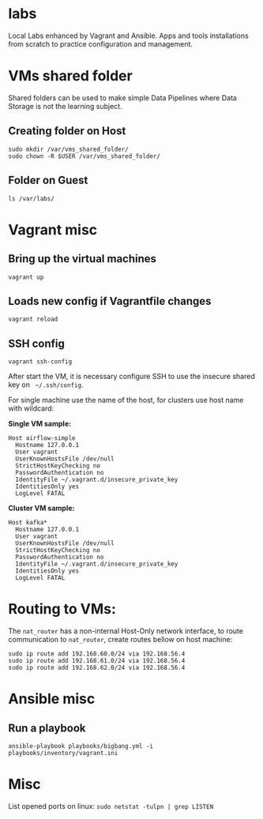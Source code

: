# labs
Local Labs enhanced by Vagrant and Ansible. Apps and tools installations from scratch to practice configuration and management.

# VMs shared folder

Shared folders can be used to make simple Data Pipelines where Data Storage is not the learning subject.

## Creating folder on Host
```
sudo mkdir /var/vms_shared_folder/
sudo chown -R $USER /var/vms_shared_folder/
```

## Folder on Guest
```
ls /var/labs/
```


# Vagrant misc

## Bring up the virtual machines
`vagrant up`

## Loads new config if Vagrantfile changes
`vagrant reload`

## SSH config
`vagrant ssh-config`

After start the VM, it is necessary configure SSH to use the insecure shared key on ` ~/.ssh/config`.

For single machine use the name of the host, for clusters use host name with wildcard:

**Single VM sample:**

```
Host airflow-simple
  Hostname 127.0.0.1
  User vagrant
  UserKnownHostsFile /dev/null
  StrictHostKeyChecking no
  PasswordAuthentication no
  IdentityFile ~/.vagrant.d/insecure_private_key
  IdentitiesOnly yes
  LogLevel FATAL
```

**Cluster VM sample:**
```
Host kafka*
  Hostname 127.0.0.1
  User vagrant
  UserKnownHostsFile /dev/null
  StrictHostKeyChecking no
  PasswordAuthentication no
  IdentityFile ~/.vagrant.d/insecure_private_key
  IdentitiesOnly yes
  LogLevel FATAL
```

# Routing to VMs:

The `nat_router` has a non-internal Host-Only network interface, to route communication to `nat_router`, create routes bellow on host machine:

```
sudo ip route add 192.168.60.0/24 via 192.168.56.4
sudo ip route add 192.168.61.0/24 via 192.168.56.4
sudo ip route add 192.168.62.0/24 via 192.168.56.4
```

# Ansible misc

## Run a playbook
`ansible-playbook playbooks/bigbang.yml -i playbooks/inventory/vagrant.ini`


# Misc
List opened ports on linux:
`sudo netstat -tulpn | grep LISTEN`
